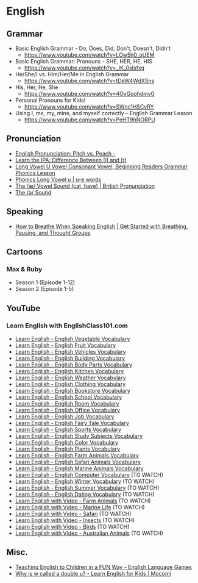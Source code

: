 # English
## Grammar
* Basic English Grammar - Do, Does, Did, Don't, Doesn't, Didn't
    * https://www.youtube.com/watch?v=LOw5h0_oUEM
* Basic English Grammar: Pronouns - SHE, HER, HE, HIS
    * https://www.youtube.com/watch?v=_IK_0sIsfxg
* He/She/I vs. Him/Her/Me in English Grammar
    * https://www.youtube.com/watch?v=tDeW4WdXSns
* His, Her, He, She
    * https://www.youtube.com/watch?v=4OvGoohdmv0
* Personal Pronouns for Kids!
    * https://www.youtube.com/watch?v=SWnc1HSCvRY
* Using I, me, my, mine, and myself correctly – English Grammar Lesson
    * https://www.youtube.com/watch?v=PeHT9hNORPU

## Pronunciation
* [English Pronunciation: Pitch vs. Peach -](https://www.youtube.com/watch?v=Pq4pVSpWTXg)
* [Learn the IPA: Difference Between [i] and [ɪ]](https://www.youtube.com/watch?v=UzIIfn1ooJ0)
* [Long Vowel U Vowel Consonant Vowel, Beginning Readers Grammar Phonics Lesson](https://www.youtube.com/watch?v=jhZx7VsCKE8)
* [Phonics Long Vowel u | u-e words](https://www.youtube.com/watch?v=XJ-_nS81R4s)
* [The /æ/ Vowel Sound (cat, have) | British Pronunciation](https://www.youtube.com/watch?v=0UhhMtD6u9Q)
* [The /ə/ Sound](https://www.youtube.com/watch?v=RVvn6204I_Y)

## Speaking
* [How to Breathe When Speaking English | Get Started with Breathing, Pausing, and Thought Groups](https://www.youtube.com/watch?v=IKUWcrVGrZE)

## Cartoons
### Max & Ruby
* Season 1 (Episode 1-12)
* Season 2 (Episode 1-5)

## YouTube
### Learn English with EnglishClass101.com
* [Learn English - English Vegetable Vocabulary](https://www.youtube.com/watch?v=0xcGaaiDjX4)
* [Learn English - English Fruit Vocabulary](https://www.youtube.com/watch?v=q4lJqY62gcA)
* [Learn English - English Vehicles Vocabulary](https://www.youtube.com/watch?v=c3QmTsGxODc)
* [Learn English - English Building Vocabulary](https://www.youtube.com/watch?v=lAoqZ-YK_Ks)
* [Learn English - English Body Parts Vocabulary](https://www.youtube.com/watch?v=Zo9fQ9A60rU)
* [Learn English - English Kitchen Vocabulary](https://www.youtube.com/watch?v=TdHeNltTZsU)
* [Learn English - English Weather Vocabulary](https://www.youtube.com/watch?v=OsAj4s-x3yg)
* [Learn English - English Clothing Vocabulary](https://www.youtube.com/watch?v=buyp2APZr4g)
* [Learn English - English Bookstore Vocabulary](https://www.youtube.com/watch?v=p1AAzSy0k-4)
* [Learn English - English School Vocabulary](https://www.youtube.com/watch?v=NSVTw_j30QU)
* [Learn English - English Room Vocabulary](https://www.youtube.com/watch?v=GeHUzx0PzdY)
* [Learn English - English Office Vocabulary](https://www.youtube.com/watch?v=45qGxEgIwWY)
* [Learn English - English Job Vocabulary](https://www.youtube.com/watch?v=PTKAwEWn9Ys)
* [Learn English - English Fairy Tale Vocabulary](https://www.youtube.com/watch?v=-dolPtIU72U)
* [Learn English - English Sports Vocabulary](https://www.youtube.com/watch?v=EubqKQJVykI)
* [Learn English - English Study Subjects Vocabulary](https://www.youtube.com/watch?v=9ZNBef_ife4)
* [Learn English - English Color Vocabulary](https://www.youtube.com/watch?v=RSKTEvPpXTc)
* [Learn English - English Plants Vocabulary](https://www.youtube.com/watch?v=FaMi1ImG1qw)
* [Learn English - English Farm Animals Vocabulary](https://www.youtube.com/watch?v=v9WYS7rKv4w)
* [Learn English - English Safari Animals Vocabulary](https://www.youtube.com/watch?v=WfAzME6J3kM)
* [Learn English - English Marine Animals Vocabulary](https://www.youtube.com/watch?v=k-fd357B9Ms)
* [Learn English - English Computer Vocabulary](https://www.youtube.com/watch?v=HaPCvDqaVg0) (TO WATCH)
* [Learn English - English Winter Vocabulary](https://www.youtube.com/watch?v=5gXwMOrv3hA) (TO WATCH)
* [Learn English - English Summer Vocabulary](https://www.youtube.com/watch?v=1zD0xS2BCec) (TO WATCH)
* [Learn English - English Dating Vocabulary](https://www.youtube.com/watch?v=8rnyxW5gG74) (TO WATCH)
* [Learn English with Video - Farm Animals](https://www.youtube.com/watch?v=yxFblBEDmSE) (TO WATCH)
* [Learn English with Video - Marine Life](https://www.youtube.com/watch?v=7-hhsIOvwqk) (TO WATCH)
* [Learn English with Video - Safari](https://www.youtube.com/watch?v=TehTHKRoBWQ) (TO WATCH)
* [Learn English with Video - Insects](https://www.youtube.com/watch?v=gBGZtmYGybw) (TO WATCH)
* [Learn English with Video - Birds](https://www.youtube.com/watch?v=cO2pv9_z6R8) (TO WATCH)
* [Learn English with Video - Australian Animals](https://www.youtube.com/watch?v=45tt0CM-kbY) (TO WATCH)

## Misc.
* [Teaching English to Children in a FUN Way - English Language Games](https://www.youtube.com/watch?v=-lYhBrAaJqk)
* [Why is w called a double u? - Learn English for Kids | Mocomi](https://www.youtube.com/watch?v=KDgIXaB3EWY)
